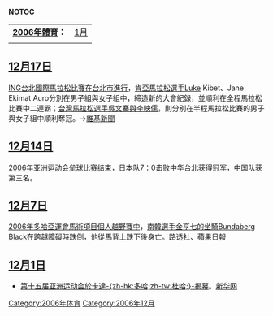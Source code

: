 __NOTOC__

|                                                                  |                                                                                                                                                                                                                                                                                                                                                                                                                                                                                                                                               |
| ---------------------------------------------------------------- | :-------------------------------------------------------------------------------------------------------------------------------------------------------------------------------------------------------------------------------------------------------------------------------------------------------------------------------------------------------------------------------------------------------------------------------------------------------------------------------------------------------------------------------------------: |
| **[2006年體育](https://zh.wikipedia.org/wiki/2006年體育 "wikilink")：** | [1月](https://zh.wikipedia.org/wiki/2006年1月體育 "wikilink") | [2月](https://zh.wikipedia.org/wiki/2006年2月體育 "wikilink") | [3月](../Page/2006年3月體育.md "wikilink") | [4月](../Page/2006年4月體育.md "wikilink") | [5月](../Page/2006年5月體育.md "wikilink") | [6月](../Page/2006年6月體育.md "wikilink") | [7月](../Page/2006年7月體育.md "wikilink") | [8月](../Page/2006年8月體育.md "wikilink") | [9月](https://zh.wikipedia.org/wiki/2006年9月體育 "wikilink") | [10月](https://zh.wikipedia.org/wiki/2006年10月體育 "wikilink") | [11月](../Page/2006年11月體育.md "wikilink") | 12月 | |
|                                                                  |                                                                                                                                                                                                                                                                                                                                                                                                                                                                                                                                               |

## [12月17日](../Page/12月17日.md "wikilink")

[ING台北國際馬拉松比賽在台北市進行](https://zh.wikipedia.org/wiki/ING台北國際馬拉松比賽 "wikilink")，[肯亞](https://zh.wikipedia.org/wiki/肯亞 "wikilink")[馬拉松選手Luke](https://zh.wikipedia.org/wiki/馬拉松 "wikilink")
Kibet、Jane Ekimat
Auro分別在男子組與女子組中，締造新的大會紀錄，並順利在全程馬拉松比賽中二連霸；[台灣](https://zh.wikipedia.org/wiki/台灣 "wikilink")[馬拉松選手](https://zh.wikipedia.org/wiki/馬拉松 "wikilink")[吳文騫與李映儒](../Page/吳文騫.md "wikilink")，則分別在半程馬拉松比賽的男子與女子組中順利奪冠。→[維基新聞](https://zh.wikipedia.org/wiki/n:ING台北國際馬拉松_2006再創新高峰 "wikilink")

## [12月14日](../Page/12月14日.md "wikilink")

[2006年亚洲运动会垒球比赛结束](../Page/2006年亚洲运动会垒球比赛.md "wikilink")，日本队7：0击败中华台北获得冠军，中国队获第三名。

## [12月7日](../Page/12月7日.md "wikilink")

[2006年多哈亞運會](https://zh.wikipedia.org/wiki/2006年多哈亞運會 "wikilink")[馬術項目個人越野賽中](https://zh.wikipedia.org/wiki/馬術 "wikilink")，[南韓選手](https://zh.wikipedia.org/wiki/南韓 "wikilink")[金亨七的坐騎Bundaberg](../Page/金亨七.md "wikilink")
Black在跨越障礙時跌倒，他從馬背上跌下後身亡。[路透社](https://web.archive.org/web/20061209024418/http://hk.news.yahoo.com/061207/3/1xvf6.html)、[蘋果日報](https://web.archive.org/web/20061206060844/http://www.appledaily.com.tw/AppleNews/index.cfm?Fuseaction=Article)

## [12月1日](../Page/12月1日.md "wikilink")

  - [第十五届亚洲运动会於](https://zh.wikipedia.org/wiki/第十五届亚洲运动会 "wikilink")[卡達](https://zh.wikipedia.org/wiki/卡達 "wikilink")[-{zh-hk:多哈;zh-tw:杜哈;}-揭幕](../Page/多哈.md "wikilink")。[新华网](http://news.xinhuanet.com/sports/2006-12/02/content_5420525.htm)

[Category:2006年体育](https://zh.wikipedia.org/wiki/Category:2006年体育 "wikilink")
[Category:2006年12月](https://zh.wikipedia.org/wiki/Category:2006年12月 "wikilink")